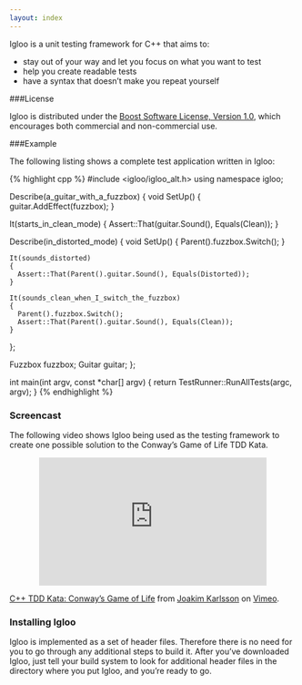 ```yaml
---
layout: index
---
```


Igloo is a unit testing framework for C++ that aims to:

- stay out of your way and let you focus on what you want to test
- help you create readable tests
- have a syntax that doesn’t make you repeat yourself

###License

Igloo is distributed under the [Boost Software License, Version 1.0](http://www.boost.org/users/license.html), which encourages both commercial and non-commercial use.

###Example

The following listing shows a complete test application written in Igloo:

{% highlight cpp %}
#include <igloo/igloo_alt.h>
using namespace igloo;

Describe(a_guitar_with_a_fuzzbox)
{
  void SetUp()
  {
    guitar.AddEffect(fuzzbox);
  }

  It(starts_in_clean_mode)
  {
    Assert::That(guitar.Sound(), Equals(Clean));
  }

  Describe(in_distorted_mode)
  {
    void SetUp()
    {
      Parent().fuzzbox.Switch();
    }

    It(sounds_distorted)
    {
      Assert::That(Parent().guitar.Sound(), Equals(Distorted));
    }

    It(sounds_clean_when_I_switch_the_fuzzbox)
    {
      Parent().fuzzbox.Switch();
      Assert::That(Parent().guitar.Sound(), Equals(Clean));
    }
  };

  Fuzzbox fuzzbox;
  Guitar guitar;
};

int main(int argv, const *char[] argv)
{
  return TestRunner::RunAllTests(argc, argv);
}
{% endhighlight %}

### Screencast

The following video shows Igloo being used as the testing framework to create one possible solution to the Conway’s Game of Life TDD Kata.

<div class='embed-vimeo' style='text-align:center;'>
  <iframe src='http://player.vimeo.com/video/18350401' width='400' height='225' frameborder='0'> </iframe>
</div>
<p><a href="http://vimeo.com/18350401">C++ TDD Kata: Conway&#8217;s Game of Life</a> from <a href="http://vimeo.com/user5608696">Joakim Karlsson</a> on <a href="http://vimeo.com">Vimeo</a>.</p>


### Installing Igloo
Igloo is implemented as a set of header files. Therefore there is no need for you to go through any additional steps to build it. After you’ve downloaded Igloo, just tell your build system to look for additional header files in the directory where you put Igloo, and you’re ready to go.

